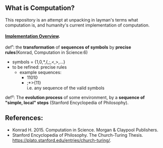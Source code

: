 ## What is Computation?

This repository is an attempt at unpacking in layman's terms what computation is, and humanity's current implementation of computation.

#### [Implementation Overview](https://github.com/praisetompane/computer_science/blob/master/README.md).

def¹: the **transformation** of **sequences of symbols** by **precise rules**(Konrad, Computation in Science:6)

* symbols = {1,0,\*,{,;,<,>,...}
* to be refined: precise rules
  * example sequences:
    * 11010
    * ;\*>{11}  
      i.e. any sequence of the valid symbols

def²: The **evolution process** of some environment, by a **sequence of "simple, local" steps** (Stanford Encyclopedia of Philosophy).

## References:

* Konrad H. 2015. Computation in Science. Morgan & Claypool Publishers.
* Stanford Encyclopedia of Philosophy. The Church-Turing Thesis. https://plato.stanford.edu/entries/church-turing/.




